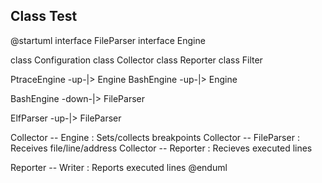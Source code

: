 ## Class Test

@startuml
interface FileParser
interface Engine

class Configuration
class Collector
class Reporter
class Filter

PtraceEngine -up-|> Engine
BashEngine -up-|> Engine

BashEngine -down-|> FileParser

ElfParser -up-|> FileParser

Collector -- Engine : Sets/collects breakpoints
Collector -- FileParser : Receives file/line/address
Collector -- Reporter : Recieves executed lines

Reporter -- Writer : Reports executed lines
@enduml
